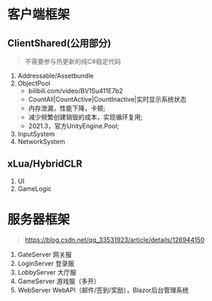 # 客户端框架

## ClientShared(公用部分)

> 不需要参与热更新的纯C#稳定代码

1. Addressable/Assetbundle
2. ObjectPool
	- bilibili.com/video/BV1Su411E7b2
	- CountAll|CountActive|CountInactive|实时显示系统状态
	- 内存泄漏，性能下降，卡顿;
	- 减少频繁创建销毁的成本，实现循环复用;
	- 2021.3，官方UnityEngine.Pool;
3. InputSystem
4. NetworkSystem

## xLua/HybridCLR

1. UI
2. GameLogic

# 服务器框架

> https://blog.csdn.net/qq_33531923/article/details/126944150

1. GateServer 网关服
2. LoginServer 登录服
3. LobbyServer 大厅服
4. GameServer 游戏服（多开）
5. WebServer WebAPI（邮件/签到/奖励），Blazor后台管理系统
